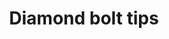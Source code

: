 ---
layout: item
title: Diamond bolt tips
item-id: 9192
datatable: true
id: 9192
name: "Diamond bolt tips"
members: true
lowalch: 53
highalch: 79
examine: "Diamond bolt tips."
monsters:
  - id: 3717
    name: "Vyrewatch"
    members: true
    combat_level: 105
    wiki_url: "https://oldschool.runescape.wiki/w/Vyrewatch#Level_105"
    drops:
      - quantity: "6-14"
        rarity: 0.0016741071428571428
    image: "https://oldschool.runescape.wiki/images/thumb/a/a6/Vyrewatch.png/250px-Vyrewatch.png?6487a"
  - id: 3718
    name: "Vyrewatch"
    members: true
    combat_level: 110
    wiki_url: "https://oldschool.runescape.wiki/w/Vyrewatch#Level_110"
    drops:
      - quantity: "6-14"
        rarity: 0.0016741071428571428
    image: "https://oldschool.runescape.wiki/images/thumb/a/a6/Vyrewatch.png/250px-Vyrewatch.png?6487a"
  - id: 3719
    name: "Vyrewatch"
    members: true
    combat_level: 120
    wiki_url: "https://oldschool.runescape.wiki/w/Vyrewatch#Level_120"
    drops:
      - quantity: "6-14"
        rarity: 0.0016741071428571428
    image: "https://oldschool.runescape.wiki/images/thumb/a/a6/Vyrewatch.png/250px-Vyrewatch.png?6487a"
  - id: 3720
    name: "Vyrewatch"
    members: true
    combat_level: 125
    wiki_url: "https://oldschool.runescape.wiki/w/Vyrewatch#Level_125"
    drops:
      - quantity: "6-14"
        rarity: 0.0016741071428571428
    image: "https://oldschool.runescape.wiki/images/thumb/a/a6/Vyrewatch.png/250px-Vyrewatch.png?6487a"
  - id: 8060
    name: "Vorkath"
    members: true
    combat_level: 392
    wiki_url: "https://oldschool.runescape.wiki/w/Vorkath#Dragon_Slayer_II"
    drops:
      - quantity: "25-30"
        rarity: 0.009009009009009009
    image: "https://oldschool.runescape.wiki/images/thumb/9/9a/Vorkath.png/280px-Vorkath.png?1ce3f"
  - id: 8061
    name: "Vorkath"
    members: true
    combat_level: 732
    wiki_url: "https://oldschool.runescape.wiki/w/Vorkath#Post-quest"
    drops:
      - quantity: "25-30"
        rarity: 0.009009009009009009
    image: "https://oldschool.runescape.wiki/images/thumb/9/9a/Vorkath.png/280px-Vorkath.png?1ce3f"
  - id: 8067
    name: "Zombie"
    members: true
    combat_level: 132
    wiki_url: "https://oldschool.runescape.wiki/w/Zombie_(Shayzien_Crypts)#Melee"
    drops:
      - quantity: "4-10"
        rarity: 0.0013392857142857143
    image: "https://oldschool.runescape.wiki/images/thumb/0/03/Zombie_%28Shayzien_Crypts%2C_Melee%29.png/150px-Zombie_%28Shayzien_Crypts%2C_Melee%29.png?fce0f"
  - id: 8070
    name: "Skeleton"
    members: true
    combat_level: 132
    wiki_url: "https://oldschool.runescape.wiki/w/Skeleton_(Shayzien_Crypts)#Melee"
    drops:
      - quantity: "4-10"
        rarity: 0.0013392857142857143
    image: "https://oldschool.runescape.wiki/images/thumb/6/65/Skeleton_%289%29.png/200px-Skeleton_%289%29.png?43f2e"
  - id: 8256
    name: "Vyrewatch"
    members: true
    combat_level: 87
    wiki_url: "https://oldschool.runescape.wiki/w/Vyrewatch#Level_87"
    drops:
      - quantity: "6-14"
        rarity: 0.0016741071428571428
    image: "https://oldschool.runescape.wiki/images/thumb/a/a6/Vyrewatch.png/250px-Vyrewatch.png?6487a"
  - id: 8609
    name: "Hydra"
    members: true
    combat_level: 194
    wiki_url: "https://oldschool.runescape.wiki/w/Hydra"
    drops:
      - quantity: "20"
        rarity: 0.00390625
    image: "https://oldschool.runescape.wiki/images/thumb/9/9d/Hydra.png/220px-Hydra.png?9572f"
  - id: 9756
    name: "Vyrewatch Sentinel"
    members: true
    combat_level: 151
    wiki_url: "https://oldschool.runescape.wiki/w/Vyrewatch_Sentinel#1"
    drops:
      - quantity: "6-14"
        rarity: 0.0017281105990783411
    image: "https://oldschool.runescape.wiki/images/thumb/c/c1/Vyrewatch_Sentinel_%281%29.png/180px-Vyrewatch_Sentinel_%281%29.png?ce470"
  - id: 10402
    name: "Colossal Hydra"
    members: true
    combat_level: 334
    wiki_url: "https://oldschool.runescape.wiki/w/Colossal_Hydra"
    drops:
      - quantity: "20"
        rarity: 0.00390625
    image: "https://oldschool.runescape.wiki/images/thumb/5/59/Colossal_Hydra.png/250px-Colossal_Hydra.png?4990d"
---
